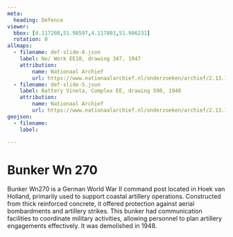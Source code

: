 ```yaml
---
meta:
  heading: Defence
viewer:
  bbox: [4.117208,51.98597,4.117803,51.986231]
  rotation: 0
allmaps:
  - filename: def-slide-8.json
    label: No/ Work EE10, drawing 347, 1947
    attribution:
        name: Nationaal Archief 
        url: https://www.nationaalarchief.nl/onderzoeken/archief/2.13.167/invnr/716/file/NL-HaNA_2.13.167_716_04?eadID=2.13.167&unitID=716&query=
  - filename: def-slide-5.json
    label: Battery Vineta, Complex EE, drawing 590, 1948
    attribution: 
        name: Nationaal Archief
        url: https://www.nationaalarchief.nl/onderzoeken/archief/2.13.167/invnr/333/file/NL-HaNA_2.13.167_333_01?eadID=2.13.167&unitID=333&query=
geojson:
  - filename: 
    label:

---
```


# Bunker Wn 270 

Bunker Wn270 is a German World War II command post located in Hoek van Holland, primarily used to support coastal artillery operations. Constructed from thick reinforced concrete, it offered protection against aerial bombardments and artillery strikes. This bunker had communication facilities to coordinate military activities, allowing personnel to plan artillery engagements effectively. It was demolished in 1948. 